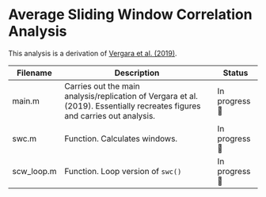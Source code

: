 # Average Sliding Window Correlation Analysis

This analysis is a derivation of [Vergara et al. (2019)](https://onlinelibrary.wiley.com/doi/epdf/10.1002/hbm.24509).

| Filename | Description | Status |
| -------- | ----------- | ------ |
| main.m | Carries out the main analysis/replication of Vergara et al. (2019). Essentially recreates figures and carries out analysis. | In progress 🛑 |
| swc.m | Function. Calculates windows. | In progress 🛑 |
| scw_loop.m | Function. Loop version of `swc()` | In progress 🛑 |
